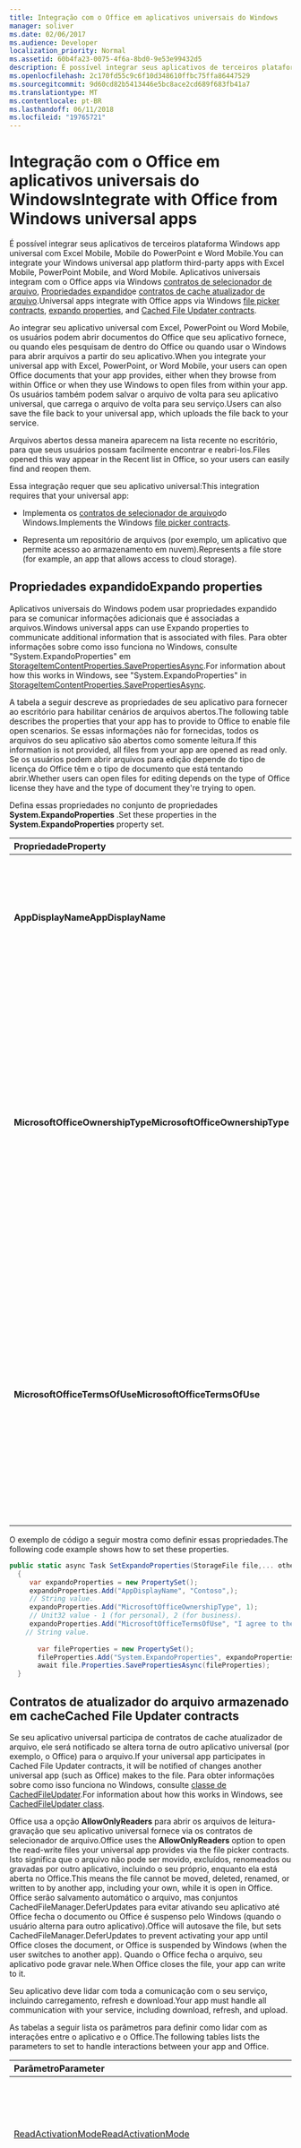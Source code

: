 ```yaml
---
title: Integração com o Office em aplicativos universais do Windows
manager: soliver
ms.date: 02/06/2017
ms.audience: Developer
localization_priority: Normal
ms.assetid: 60b4fa23-0075-4f6a-8bd0-9e53e99432d5
description: É possível integrar seus aplicativos de terceiros plataforma Windows app universal com Excel Mobile, Mobile do PowerPoint e Word Mobile. Aplicativos universais integram-se com aplicativos do Office por meio de contratos de selecionador de arquivo do Windows, propriedades expandido e contratos de cache atualizador de arquivo.
ms.openlocfilehash: 2c170fd55c9c6f10d348610ffbc75ffa86447529
ms.sourcegitcommit: 9d60cd82b5413446e5bc8ace2cd689f683fb41a7
ms.translationtype: MT
ms.contentlocale: pt-BR
ms.lasthandoff: 06/11/2018
ms.locfileid: "19765721"
---
```

# <a name="integrate-with-office-from-windows-universal-apps"></a><span data-ttu-id="5a577-104">Integração com o Office em aplicativos universais do Windows</span><span class="sxs-lookup"><span data-stu-id="5a577-104">Integrate with Office from Windows universal apps</span></span>

<span data-ttu-id="5a577-105">É possível integrar seus aplicativos de terceiros plataforma Windows app universal com Excel Mobile, Mobile do PowerPoint e Word Mobile.</span><span class="sxs-lookup"><span data-stu-id="5a577-105">You can integrate your Windows universal app platform third-party apps with Excel Mobile, PowerPoint Mobile, and Word Mobile.</span></span> <span data-ttu-id="5a577-106">Aplicativos universais integram com o Office apps via Windows [contratos de selecionador de arquivo](https://msdn.microsoft.com/en-us/library/windows/apps/hh465174.aspx), [Propriedades expandido](https://msdn.microsoft.com/en-us/library/windows/apps/xaml/hh770655.aspx)e [contratos de cache atualizador de arquivo](https://msdn.microsoft.com/en-us/library/windows/apps/windows.storage.provider.cachedfileupdater.aspx).</span><span class="sxs-lookup"><span data-stu-id="5a577-106">Universal apps integrate with Office apps via Windows [file picker contracts](https://msdn.microsoft.com/en-us/library/windows/apps/hh465174.aspx), [expando properties](https://msdn.microsoft.com/en-us/library/windows/apps/xaml/hh770655.aspx), and [Cached File Updater contracts](https://msdn.microsoft.com/en-us/library/windows/apps/windows.storage.provider.cachedfileupdater.aspx).</span></span>
  
<span data-ttu-id="5a577-107">Ao integrar seu aplicativo universal com Excel, PowerPoint ou Word Mobile, os usuários podem abrir documentos do Office que seu aplicativo fornece, ou quando eles pesquisam de dentro do Office ou quando usar o Windows para abrir arquivos a partir do seu aplicativo.</span><span class="sxs-lookup"><span data-stu-id="5a577-107">When you integrate your universal app with Excel, PowerPoint, or Word Mobile, your users can open Office documents that your app provides, either when they browse from within Office or when they use Windows to open files from within your app.</span></span> <span data-ttu-id="5a577-108">Os usuários também podem salvar o arquivo de volta para seu aplicativo universal, que carrega o arquivo de volta para seu serviço.</span><span class="sxs-lookup"><span data-stu-id="5a577-108">Users can also save the file back to your universal app, which uploads the file back to your service.</span></span>
  
<span data-ttu-id="5a577-109">Arquivos abertos dessa maneira aparecem na lista recente no escritório, para que seus usuários possam facilmente encontrar e reabri-los.</span><span class="sxs-lookup"><span data-stu-id="5a577-109">Files opened this way appear in the Recent list in Office, so your users can easily find and reopen them.</span></span>
  
<span data-ttu-id="5a577-110">Essa integração requer que seu aplicativo universal:</span><span class="sxs-lookup"><span data-stu-id="5a577-110">This integration requires that your universal app:</span></span>
    
- <span data-ttu-id="5a577-111">Implementa os [contratos de selecionador de arquivo](https://msdn.microsoft.com/en-us/library/windows/apps/hh465174.aspx)do Windows.</span><span class="sxs-lookup"><span data-stu-id="5a577-111">Implements the Windows [file picker contracts](https://msdn.microsoft.com/en-us/library/windows/apps/hh465174.aspx).</span></span>
    
- <span data-ttu-id="5a577-112">Representa um repositório de arquivos (por exemplo, um aplicativo que permite acesso ao armazenamento em nuvem).</span><span class="sxs-lookup"><span data-stu-id="5a577-112">Represents a file store (for example, an app that allows access to cloud storage).</span></span>
    
## <a name="expando-properties"></a><span data-ttu-id="5a577-113">Propriedades expandido</span><span class="sxs-lookup"><span data-stu-id="5a577-113">Expando properties</span></span>

<span data-ttu-id="5a577-114">Aplicativos universais do Windows podem usar propriedades expandido para se comunicar informações adicionais que é associadas a arquivos.</span><span class="sxs-lookup"><span data-stu-id="5a577-114">Windows universal apps can use Expando properties to communicate additional information that is associated with files.</span></span> <span data-ttu-id="5a577-115">Para obter informações sobre como isso funciona no Windows, consulte "System.ExpandoProperties" em [StorageItemContentProperties.SavePropertiesAsync](https://msdn.microsoft.com/en-us/library/windows/apps/xaml/hh770655.aspx).</span><span class="sxs-lookup"><span data-stu-id="5a577-115">For information about how this works in Windows, see "System.ExpandoProperties" in [StorageItemContentProperties.SavePropertiesAsync](https://msdn.microsoft.com/en-us/library/windows/apps/xaml/hh770655.aspx).</span></span>
  
<span data-ttu-id="5a577-116">A tabela a seguir descreve as propriedades de seu aplicativo para fornecer ao escritório para habilitar cenários de arquivos abertos.</span><span class="sxs-lookup"><span data-stu-id="5a577-116">The following table describes the properties that your app has to provide to Office to enable file open scenarios.</span></span> <span data-ttu-id="5a577-117">Se essas informações não for fornecidas, todos os arquivos do seu aplicativo são abertos como somente leitura.</span><span class="sxs-lookup"><span data-stu-id="5a577-117">If this information is not provided, all files from your app are opened as read only.</span></span> <span data-ttu-id="5a577-118">Se os usuários podem abrir arquivos para edição depende do tipo de licença do Office têm e o tipo de documento que está tentando abrir.</span><span class="sxs-lookup"><span data-stu-id="5a577-118">Whether users can open files for editing depends on the type of Office license they have and the type of document they're trying to open.</span></span>
  
<span data-ttu-id="5a577-119">Defina essas propriedades no conjunto de propriedades **System.ExpandoProperties** .</span><span class="sxs-lookup"><span data-stu-id="5a577-119">Set these properties in the **System.ExpandoProperties** property set.</span></span> 
  
|<span data-ttu-id="5a577-120">**Propriedade**</span><span class="sxs-lookup"><span data-stu-id="5a577-120">**Property**</span></span>|<span data-ttu-id="5a577-121">**Descrição**</span><span class="sxs-lookup"><span data-stu-id="5a577-121">**Description**</span></span>|<span data-ttu-id="5a577-122">**Type**</span><span class="sxs-lookup"><span data-stu-id="5a577-122">**Type**</span></span>|<span data-ttu-id="5a577-123">**Exemplo**</span><span class="sxs-lookup"><span data-stu-id="5a577-123">**Example**</span></span>|
|:-----|:-----|:-----|:-----|
|<span data-ttu-id="5a577-124">**AppDisplayName**</span><span class="sxs-lookup"><span data-stu-id="5a577-124">**AppDisplayName**</span></span> <br/> |<span data-ttu-id="5a577-125">Nome do provedor para exibir ao usuário.</span><span class="sxs-lookup"><span data-stu-id="5a577-125">Provider name to display to the user.</span></span> <span data-ttu-id="5a577-126">Aparece em vários locais no Office, como a lista de documentos recentes.</span><span class="sxs-lookup"><span data-stu-id="5a577-126">Appears in multiple places in Office, such as the recent document list.</span></span>  <br/> |<span data-ttu-id="5a577-127">String</span><span class="sxs-lookup"><span data-stu-id="5a577-127">String</span></span>  <br/> |<span data-ttu-id="5a577-128">Contoso</span><span class="sxs-lookup"><span data-stu-id="5a577-128">Contoso</span></span>  <br/> |
|<span data-ttu-id="5a577-129">**MicrosoftOfficeOwnershipType**</span><span class="sxs-lookup"><span data-stu-id="5a577-129">**MicrosoftOfficeOwnershipType**</span></span> <br/> |<span data-ttu-id="5a577-130">Para licenciamento, indique se o local do documento/é trabalho/comercial ou pessoal/consumidor.</span><span class="sxs-lookup"><span data-stu-id="5a577-130">For licensing, indicate whether the document/location is Personal/Consumer or Work/Business.</span></span> <span data-ttu-id="5a577-131">Os valores permitidos são 1 (pessoais) e 2 (comercial).</span><span class="sxs-lookup"><span data-stu-id="5a577-131">Allowed values are 1 (personal) and 2 (business).</span></span> <span data-ttu-id="5a577-132">Por exemplo, se o arquivo do seu usuário é armazenado em negócios da Contoso, use o valor "2" para a empresa.</span><span class="sxs-lookup"><span data-stu-id="5a577-132">For example, if your user's file is stored in Contoso Business, use the value "2" for business.</span></span>  <br/> |<span data-ttu-id="5a577-133">Unit32</span><span class="sxs-lookup"><span data-stu-id="5a577-133">Unit32</span></span>  <br/> | <span data-ttu-id="5a577-134">1 ou 2</span><span class="sxs-lookup"><span data-stu-id="5a577-134">1 or 2</span></span>  <br/> <span data-ttu-id="5a577-135">Por exemplo, se o arquivo do seu usuário é armazenado em negócios da Contoso, esse arquivo deve marcado 2 para negócios.</span><span class="sxs-lookup"><span data-stu-id="5a577-135">For example, if your user's file is stored in Contoso Business, this file should be marked 2 for business.</span></span>  <br/> |
|<span data-ttu-id="5a577-136">**MicrosoftOfficeTermsOfUse**</span><span class="sxs-lookup"><span data-stu-id="5a577-136">**MicrosoftOfficeTermsOfUse**</span></span> <br/> |<span data-ttu-id="5a577-137">Texto legal para declarar que as informações fornecidas são precisas por nossos termos de uso.</span><span class="sxs-lookup"><span data-stu-id="5a577-137">Legal text to declare that the information you provide is accurate per our terms of use.</span></span> <span data-ttu-id="5a577-138">Esse texto não é exibido ao usuário.</span><span class="sxs-lookup"><span data-stu-id="5a577-138">This text is not displayed to the user.</span></span> <span data-ttu-id="5a577-139">É um contrato entre você, o provedor de aplicativo e da Microsoft.</span><span class="sxs-lookup"><span data-stu-id="5a577-139">It is an agreement between you, the application provider, and Microsoft.</span></span>  <br/> <span data-ttu-id="5a577-140">Veja o seguinte para ver um exemplo.</span><span class="sxs-lookup"><span data-stu-id="5a577-140">See the following for an example.</span></span>  <br/> | <span data-ttu-id="5a577-141">String</span><span class="sxs-lookup"><span data-stu-id="5a577-141">String</span></span>  <br/> | <span data-ttu-id="5a577-142">Eu concordar com os termos localizados em[https://go.microsoft.com/fwlink/p/?LinkId=528381](third-party-applications-integrating-with-office-mobile-products.md)</span><span class="sxs-lookup"><span data-stu-id="5a577-142">I agree to the terms located in [https://go.microsoft.com/fwlink/p/?LinkId=528381](third-party-applications-integrating-with-office-mobile-products.md)</span></span> <br/> |
   
<span data-ttu-id="5a577-143">O exemplo de código a seguir mostra como definir essas propriedades.</span><span class="sxs-lookup"><span data-stu-id="5a577-143">The following code example shows how to set these properties.</span></span>
  
```cs
public static async Task SetExpandoProperties(StorageFile file,... other params ...) 
  { 
     var expandoProperties = new PropertySet(); 
     expandoProperties.Add("AppDisplayName", "Contoso",);  
     // String value. 
     expandoProperties.Add("MicrosoftOfficeOwnershipType", 1);  
     // Unit32 value - 1 (for personal), 2 (for business).  
     expandoProperties.Add("MicrosoftOfficeTermsOfUse", "I agree to the terms located at https://go.microsoft.com/fwlink/p/?LinkId=528381");   
    // String value. 
          
       var fileProperties = new PropertySet(); 
       fileProperties.Add("System.ExpandoProperties", expandoProperties); 
       await file.Properties.SavePropertiesAsync(fileProperties); 
  } 

```

## <a name="cached-file-updater-contracts"></a><span data-ttu-id="5a577-144">Contratos de atualizador do arquivo armazenado em cache</span><span class="sxs-lookup"><span data-stu-id="5a577-144">Cached File Updater contracts</span></span>

<span data-ttu-id="5a577-145">Se seu aplicativo universal participa de contratos de cache atualizador de arquivo, ele será notificado se altera torna de outro aplicativo universal (por exemplo, o Office) para o arquivo.</span><span class="sxs-lookup"><span data-stu-id="5a577-145">If your universal app participates in Cached File Updater contracts, it will be notified of changes another universal app (such as Office) makes to the file.</span></span> <span data-ttu-id="5a577-146">Para obter informações sobre como isso funciona no Windows, consulte [classe de CachedFileUpdater](https://msdn.microsoft.com/en-us/library/windows/apps/windows.storage.provider.cachedfileupdater.aspx).</span><span class="sxs-lookup"><span data-stu-id="5a577-146">For information about how this works in Windows, see [CachedFileUpdater class](https://msdn.microsoft.com/en-us/library/windows/apps/windows.storage.provider.cachedfileupdater.aspx).</span></span>
  
<span data-ttu-id="5a577-147">Office usa a opção **AllowOnlyReaders** para abrir os arquivos de leitura-gravação que seu aplicativo universal fornece via os contratos de selecionador de arquivo.</span><span class="sxs-lookup"><span data-stu-id="5a577-147">Office uses the **AllowOnlyReaders** option to open the read-write files your universal app provides via the file picker contracts.</span></span> <span data-ttu-id="5a577-148">Isto significa que o arquivo não pode ser movido, excluídos, renomeados ou gravadas por outro aplicativo, incluindo o seu próprio, enquanto ela está aberta no Office.</span><span class="sxs-lookup"><span data-stu-id="5a577-148">This means the file cannot be moved, deleted, renamed, or written to by another app, including your own, while it is open in Office.</span></span> <span data-ttu-id="5a577-149">Office serão salvamento automático o arquivo, mas conjuntos CachedFileManager.DeferUpdates para evitar ativando seu aplicativo até Office fecha o documento ou Office é suspenso pelo Windows (quando o usuário alterna para outro aplicativo).</span><span class="sxs-lookup"><span data-stu-id="5a577-149">Office will autosave the file, but sets CachedFileManager.DeferUpdates to prevent activating your app until Office closes the document, or Office is suspended by Windows (when the user switches to another app).</span></span> <span data-ttu-id="5a577-150">Quando o Office fecha o arquivo, seu aplicativo pode gravar nele.</span><span class="sxs-lookup"><span data-stu-id="5a577-150">When Office closes the file, your app can write to it.</span></span> 
  
<span data-ttu-id="5a577-151">Seu aplicativo deve lidar com toda a comunicação com o seu serviço, incluindo carregamento, refresh e download.</span><span class="sxs-lookup"><span data-stu-id="5a577-151">Your app must handle all communication with your service, including download, refresh, and upload.</span></span>
  
<span data-ttu-id="5a577-152">As tabelas a seguir lista os parâmetros para definir como lidar com as interações entre o aplicativo e o Office.</span><span class="sxs-lookup"><span data-stu-id="5a577-152">The following tables lists the parameters to set to handle interactions between your app and Office.</span></span>
  
|<span data-ttu-id="5a577-153">**Parâmetro**</span><span class="sxs-lookup"><span data-stu-id="5a577-153">**Parameter**</span></span>|<span data-ttu-id="5a577-154">**Descrição**</span><span class="sxs-lookup"><span data-stu-id="5a577-154">**Description**</span></span>|
|:-----|:-----|
|[<span data-ttu-id="5a577-155">ReadActivationMode</span><span class="sxs-lookup"><span data-stu-id="5a577-155">ReadActivationMode</span></span>](https://msdn.microsoft.com/en-us/library/windows/apps/windows.storage.provider.readactivationmode.aspx) <br/> |<span data-ttu-id="5a577-156">Defina **BeforeAccess** para permitir que o seu aplicativo atualizar o arquivo antes de enviá-lo ao escritório.</span><span class="sxs-lookup"><span data-stu-id="5a577-156">Set **BeforeAccess** to allow your app to update the file before it sends it to Office.</span></span>  <br/> |
|[<span data-ttu-id="5a577-157">WriteActivationMode</span><span class="sxs-lookup"><span data-stu-id="5a577-157">WriteActivationMode</span></span>](https://msdn.microsoft.com/en-us/library/windows/apps/windows.storage.provider.writeactivationmode.aspx) <br/> |<span data-ttu-id="5a577-158">Defina **ReadOnly** para tornar o arquivo somente leitura.</span><span class="sxs-lookup"><span data-stu-id="5a577-158">Set **ReadOnly** to make the file read only.</span></span> <span data-ttu-id="5a577-159">Defina **AfterWrite** para garantir que seu aplicativo será acionado pelo CacheFileUpdater quando o Office for concluído com o arquivo.</span><span class="sxs-lookup"><span data-stu-id="5a577-159">Set **AfterWrite** to ensure that your app will be triggered by the CacheFileUpdater when Office is finished with the file.</span></span><br/><br/><span data-ttu-id="5a577-160">**Observação**: se você não definir **AfterWrite**, seu aplicativo não será notificado para carregar as alterações, que significa que as alterações do usuário só será locais.</span><span class="sxs-lookup"><span data-stu-id="5a577-160">**NOTE**: If you do not set **AfterWrite**, your app will not be notified to upload the changes, which means that the user's changes will only be local.</span></span>           |
|[<span data-ttu-id="5a577-161">CachedFileOptions.RequireUpdateOnAccess</span><span class="sxs-lookup"><span data-stu-id="5a577-161">CachedFileOptions.RequireUpdateOnAccess</span></span>](https://msdn.microsoft.com/en-us/library/windows/apps/windows.storage.provider.cachedfileoptions.aspx) <br/> |<span data-ttu-id="5a577-162">Defina essa propriedade para garantir que o seu aplicativo pode atualizar o arquivo quando um usuário acessa-lo da lista recente.</span><span class="sxs-lookup"><span data-stu-id="5a577-162">Set this property to ensure that your app can update the file when a user accesses it from the Recent list.</span></span>  <br/> |
   
## <a name="invoking-office-from-your-app"></a><span data-ttu-id="5a577-163">Office de invocação do seu aplicativo</span><span class="sxs-lookup"><span data-stu-id="5a577-163">Invoking Office from your app</span></span>

<span data-ttu-id="5a577-164">Quando um usuário abre um documento do Office a partir de seu aplicativo, o documento pode abrir no Excel Mobile, Mobile do PowerPoint e Word Mobile.</span><span class="sxs-lookup"><span data-stu-id="5a577-164">When a user opens an Office document from your app, the document can open in Excel Mobile, PowerPoint Mobile, and Word Mobile.</span></span> <span data-ttu-id="5a577-165">Por exemplo, quando um usuário seleciona um \*arquivo. docx no seu aplicativo, o Word Mobile inicia com o \*arquivo. docx aberto.</span><span class="sxs-lookup"><span data-stu-id="5a577-165">For example, when a user selects a \*.docx file in your app, Word Mobile launches with the \*.docx file opened.</span></span> <span data-ttu-id="5a577-166">O aplicativo do Office que abre se baseia em qual aplicativo usuário associado com o tipo de arquivo.</span><span class="sxs-lookup"><span data-stu-id="5a577-166">The Office app that opens is based on which app the user associated with the file type.</span></span>
  
<span data-ttu-id="5a577-167">Para abrir um arquivo do seu aplicativo no escritório, é recomendável que você use **LaunchFileAsync()** para iniciar o arquivo.</span><span class="sxs-lookup"><span data-stu-id="5a577-167">To open a file from your app in Office, we recommend that you use **LaunchFileAsync()** to launch the file.</span></span> <span data-ttu-id="5a577-168">Não recomendamos que você use **LaunchUriAsync()** para iniciar o arquivo, pois isso fará com que o aplicativo registrado para o esquema de URI para início (o navegador), em vez do Office.</span><span class="sxs-lookup"><span data-stu-id="5a577-168">We don't recommend that you use **LaunchUriAsync()** to launch the file because that will cause the application registered for the URI scheme to launch (the browser) instead of Office.</span></span> <span data-ttu-id="5a577-169">Embora **LaunchUriAsync()** com a opção **LauncherOptions.ContentType()** pode chamar Office, neste caso o arquivo aberto está marcado como temporário e é somente leitura no Office.</span><span class="sxs-lookup"><span data-stu-id="5a577-169">Although **LaunchUriAsync()** with the **LauncherOptions.ContentType()** option can invoke Office, in this case the file opened is marked as temporary and is read-only in Office.</span></span> 
  
<span data-ttu-id="5a577-170">Para obter mais informações, consulte [classe de iniciador](https://msdn.microsoft.com/en-us/library/windows/apps/windows.system.launcher.aspx).</span><span class="sxs-lookup"><span data-stu-id="5a577-170">For more information, see [Launcher class](https://msdn.microsoft.com/en-us/library/windows/apps/windows.system.launcher.aspx).</span></span>
  
## <a name="temporary-and-read-only-files"></a><span data-ttu-id="5a577-171">Arquivos temporários e somente leitura</span><span class="sxs-lookup"><span data-stu-id="5a577-171">Temporary and read-only files</span></span>

<span data-ttu-id="5a577-172">Defina o atributo **FILE_ATTRIBUTE_TEMPORARY** arquivos temporários e o atributo **FILE_ATTRIBUTE_READONLY** em arquivos somente leitura em seu aplicativo.</span><span class="sxs-lookup"><span data-stu-id="5a577-172">Set the **FILE_ATTRIBUTE_TEMPORARY** attribute on temporary files and the **FILE_ATTRIBUTE_READONLY** attribute on read-only files in your app.</span></span> 
  
<span data-ttu-id="5a577-173">Arquivos com os atributos **FILE_ATTRIBUTE_TEMPORARY** ou **FILE_ATTRIBUTE_READONLY** definir abertos como somente leitura no Office.</span><span class="sxs-lookup"><span data-stu-id="5a577-173">Files that have the **FILE_ATTRIBUTE_TEMPORARY** or **FILE_ATTRIBUTE_READONLY** attributes set open as read-only in Office.</span></span> <span data-ttu-id="5a577-174">O **FILE_ATTRIBUTE_TEMPORARY** também impede que o arquivo que aparecem na lista recente.</span><span class="sxs-lookup"><span data-stu-id="5a577-174">The **FILE_ATTRIBUTE_TEMPORARY** also prevents the file from appearing in the Recent list.</span></span> 
  
<span data-ttu-id="5a577-175">Para obter mais informações sobre os atributos de arquivo, consulte a [função de SetFileAttributes](https://msdn.microsoft.com/en-us/library/windows/desktop/aa365535%28v=vs.85%29.aspx).</span><span class="sxs-lookup"><span data-stu-id="5a577-175">For more information about file attributes, see [SetFileAttributes function](https://msdn.microsoft.com/en-us/library/windows/desktop/aa365535%28v=vs.85%29.aspx).</span></span>
  
## <a name="other-best-practices"></a><span data-ttu-id="5a577-176">Outras práticas recomendadas</span><span class="sxs-lookup"><span data-stu-id="5a577-176">Other best practices</span></span>

<span data-ttu-id="5a577-177">Para otimizar a consistência de arquivo, por exemplo quando edições conflitantes ou erros ocorrem, aplique as seguintes práticas recomendadas:</span><span class="sxs-lookup"><span data-stu-id="5a577-177">To optimize for file consistency, for example when conflicting edits or errors occur, apply the following best practices:</span></span>
  
- <span data-ttu-id="5a577-178">Evitar conflitos de salvamento.</span><span class="sxs-lookup"><span data-stu-id="5a577-178">Prevent save conflicts.</span></span>
    
  - <span data-ttu-id="5a577-179">Pausar carrega quando ocorrem de conflitos de servidor para evitar a bifurcação (somente bifurcação quando o Office não tem mais um arquivo de gravação abrir).</span><span class="sxs-lookup"><span data-stu-id="5a577-179">Pause uploads when server conflicts occur to avoid forking (only fork when Office no longer has a write file open).</span></span> <span data-ttu-id="5a577-180">Normalmente, se um arquivo do seu aplicativo estiver aberto no Office, seu aplicativo será ativado somente quando o escritório fecha ou está suspenso pelo Windows.</span><span class="sxs-lookup"><span data-stu-id="5a577-180">Typically, if a file from your app is open in Office, your app is activated only when Office closes or is suspended by Windows.</span></span>
    
  - <span data-ttu-id="5a577-181">Se você precisar de UI para lidar com conflitos, implemente notificações da proposta.</span><span class="sxs-lookup"><span data-stu-id="5a577-181">If you need UI to handle conflicts, implement toast notifications.</span></span> <span data-ttu-id="5a577-182">UI completa não está disponível quando o Office é suspenso.</span><span class="sxs-lookup"><span data-stu-id="5a577-182">Full UI is not available when Office is suspended.</span></span>
    
- <span data-ttu-id="5a577-183">Lidar com erros.</span><span class="sxs-lookup"><span data-stu-id="5a577-183">Handle errors.</span></span>
    
  - <span data-ttu-id="5a577-184">Quando um bloqueio for liberado, notificar os usuários sobre o conflito e fornecer um caminho para resolvê-lo no seu aplicativo.</span><span class="sxs-lookup"><span data-stu-id="5a577-184">When a lock is released, notify users of the conflict and provide a path to resolve it within your app.</span></span>
    
## <a name="see-also"></a><span data-ttu-id="5a577-185">Confira também</span><span class="sxs-lookup"><span data-stu-id="5a577-185">See also</span></span>

- [<span data-ttu-id="5a577-186">Integração com o Office</span><span class="sxs-lookup"><span data-stu-id="5a577-186">Integrate with Office</span></span>](integrate-with-office.md)   
- [<span data-ttu-id="5a577-187">Integração com o Office em clientes de sincronização do Win32</span><span class="sxs-lookup"><span data-stu-id="5a577-187">Integrate with Office from Win32 sync clients</span></span>](integrate-with-office-from-win32-sync-clients.md)
    

